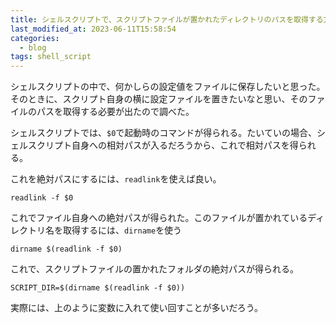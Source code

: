 ```yaml
---
title: シェルスクリプトで、スクリプトファイルが置かれたディレクトリのパスを取得する方法
last_modified_at: 2023-06-11T15:58:54
categories:
  - blog
tags: shell_script
---
```


シェルスクリプトの中で、何かしらの設定値をファイルに保存したいと思った。そのときに、スクリプト自身の横に設定ファイルを置きたいなと思い、そのファイルのパスを取得する必要が出たので調べた。

シェルスクリプトでは、`$0`で起動時のコマンドが得られる。たいていの場合、シェルスクリプト自身への相対パスが入るだろうから、これで相対パスを得られる。

これを絶対パスにするには、`readlink`を使えば良い。

```shell
readlink -f $0
```

これでファイル自身への絶対パスが得られた。このファイルが置かれているディレクトリ名を取得するには、`dirname`を使う

```shell
dirname $(readlink -f $0)
```

これで、スクリプトファイルの置かれたフォルダの絶対パスが得られる。

```shell
SCRIPT_DIR=$(dirname $(readlink -f $0))
```

実際には、上のように変数に入れて使い回すことが多いだろう。
